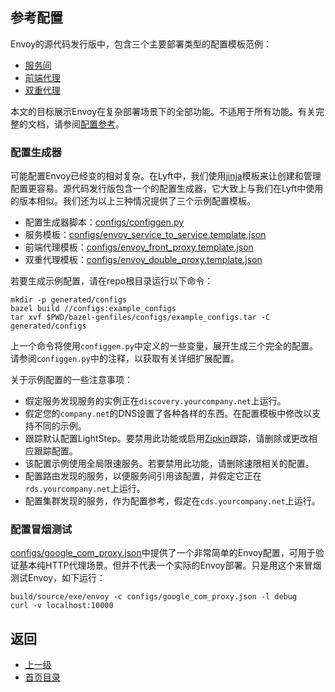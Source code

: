 ## 参考配置
Envoy的源代码发行版中，包含三个主要部署类型的配置模板范例：

- [服务间](../Introduction/Deploymenttypes.md)
- [前端代理](../Introduction/Deploymenttypes.md)
- [双重代理](../Introduction/Deploymenttypes.md)

本文的目标展示Envoy在复杂部署场景下的全部功能。不适用于所有功能。有关完整的文档，请参阅[配置参考](../Configurationreference.md)。

### 配置生成器
可能配置Envoy已经变的相对复杂。在Lyft中，我们使用[jinja](http://jinja.pocoo.org/)模板来让创建和管理配置更容易。源代码发行版包含一个的配置生成器，它大致上与我们在Lyft中使用的版本相似。我们还为以上三种情况提供了三个示例配置模板。

- 配置生成器脚本：[configs/configgen.py](https://github.com/envoyproxy/envoy/blob/master/configs/configgen.py)
- 服务模板：[configs/envoy_service_to_service.template.json](https://github.com/envoyproxy/envoy/blob/master/configs/envoy_service_to_service.template.json)
- 前端代理模板：[configs/envoy_front_proxy.template.json](https://github.com/envoyproxy/envoy/blob/master/configs/envoy_front_proxy.template.json)
- 双重代理模板：[configs/envoy_double_proxy.template.json](https://github.com/envoyproxy/envoy/blob/master/configs/envoy_double_proxy.template.json)

若要生成示例配置，请在repo根目录运行以下命令：

```
mkdir -p generated/configs
bazel build //configs:example_configs
tar xvf $PWD/bazel-genfiles/configs/example_configs.tar -C generated/configs
```

上一个命令将使用`configgen.py`中定义的一些变量，展开生成三个完全的配置。 请参阅`configgen.py`中的注释，以获取有关详细扩展配置。

关于示例配置的一些注意事项：

- 假定服务发现服务的实例正在`discovery.yourcompany.net`上运行。
- 假定您的`company.net`的DNS设置了各种各样的东西。在配置模板中修改以支持不同的示例。
- 跟踪默认配置LightStep。要禁用此功能或启用[Zipkin](http://zipkin.io)跟踪，请删除或更改相应跟踪配置。
- 该配置示例使用全局限速服务。若要禁用此功能，请删除速限相关的配置。
- 配置路由发现的服务，以便服务间引用该配置，并假定它正在`rds.yourcompany.net`上运行。
- 配置集群发现的服务，作为配置参考，假定在`cds.yourcompany.net`上运行。


### 配置冒烟测试
[configs/google_com_proxy.json](https://github.com/envoyproxy/envoy/blob/master/configs/google_com_proxy.json)中提供了一个非常简单的Envoy配置，可用于验证基本纯HTTP代理场景。但并不代表一个实际的Envoy部署。只是用这个来冒烟测试Envoy，如下运行：

```
build/source/exe/envoy -c configs/google_com_proxy.json -l debug
curl -v localhost:10000
```

## 返回
- [上一级](../Buildingandinstallation.md)
- [首页目录](../README.md)
